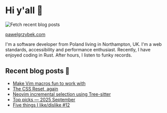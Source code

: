 # Hi y'all 👋

![Fetch recent blog posts](https://github.com/pawelgrzybek/pawelgrzybek/workflows/Fetch%20recent%20blog%20posts/badge.svg)

[pawelgrzybek.com](https://pawelgrzybek.com)

I'm a software developer from Poland living in Northampton, UK. I'm a web standards, accessibility and performance enthusiast. Recently, I have enjoyed coding in Rust. After hours, I listen to funky records.

## Recent blog posts 📝

<!-- FEED-START -->
- [Make Vim macros fun to work with](https://pawelgrzybek.com/make-vim-macros-fun-to-work-with/)
- [The CSS Reset, again](https://pawelgrzybek.com/the-css-reset-again/)
- [Neovim incremental selection using Tree-sitter](https://pawelgrzybek.com/nvim-incremental-selection/)
- [Top picks — 2025 September](https://pawelgrzybek.com/top-picks-2025-september/)
- [Five things I like/dislike #12](https://pawelgrzybek.com/five-things-i-like-dislike-12/)
<!-- FEED-END -->
